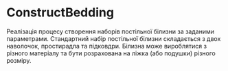# ConstructBedding

Реалізація процесу створення наборів постільної білизни за заданими параметрами.
Стандартний набір постільної білизни складається з двох наволочок, простирадла та підковдри. Білизна може вироблятися з різного матеріалу та бути розрахована на ліжка (або подушки) різного розміру. 
